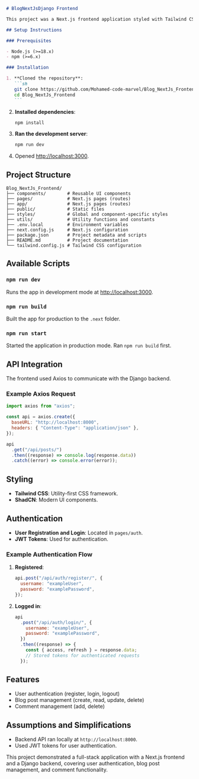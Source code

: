 ````markdown
# BlogNextJsDjango Frontend

This project was a Next.js frontend application styled with Tailwind CSS and ShadCN, communicating with a Django backend API at `http://localhost:8000`.

## Setup Instructions

### Prerequisites

- Node.js (>=18.x)
- npm (>=6.x)

### Installation

1. **Cloned the repository**:
   ```sh
   git clone https://github.com/Mohamed-code-marvel/Blog_NextJs_Frontend.git
   cd Blog_NextJs_Frontend
   ```
````

2. **Installed dependencies**:

   ```sh
   npm install
   ```

3. **Ran the development server**:

   ```sh
   npm run dev
   ```

4. Opened [http://localhost:3000](http://localhost:3000).

## Project Structure

```plaintext
Blog_NextJs_Frontend/
├── components/        # Reusable UI components
├── pages/             # Next.js pages (routes)
├── app/               # Next.js pages (routes)
├── public/            # Static files
├── styles/            # Global and component-specific styles
├── utils/             # Utility functions and constants
├── .env.local         # Environment variables
├── next.config.js     # Next.js configuration
├── package.json       # Project metadata and scripts
├── README.md          # Project documentation
└── tailwind.config.js # Tailwind CSS configuration
```

## Available Scripts

### `npm run dev`

Runs the app in development mode at [http://localhost:3000](http://localhost:3000).

### `npm run build`

Built the app for production to the `.next` folder.

### `npm run start`

Started the application in production mode. Ran `npm run build` first.

## API Integration

The frontend used Axios to communicate with the Django backend.

### Example Axios Request

```javascript
import axios from "axios";

const api = axios.create({
  baseURL: "http://localhost:8000",
  headers: { "Content-Type": "application/json" },
});

api
  .get("/api/posts/")
  .then((response) => console.log(response.data))
  .catch((error) => console.error(error));
```

## Styling

- **Tailwind CSS**: Utility-first CSS framework.
- **ShadCN**: Modern UI components.

## Authentication

- **User Registration and Login**: Located in `pages/auth`.
- **JWT Tokens**: Used for authentication.

### Example Authentication Flow

1. **Registered**:

   ```javascript
   api.post("/api/auth/register/", {
     username: "exampleUser",
     password: "examplePassword",
   });
   ```

2. **Logged in**:
   ```javascript
   api
     .post("/api/auth/login/", {
       username: "exampleUser",
       password: "examplePassword",
     })
     .then((response) => {
       const { access, refresh } = response.data;
       // Stored tokens for authenticated requests
     });
   ```

## Features

- User authentication (register, login, logout)
- Blog post management (create, read, update, delete)
- Comment management (add, delete)

## Assumptions and Simplifications

- Backend API ran locally at `http://localhost:8000`.
- Used JWT tokens for user authentication.

This project demonstrated a full-stack application with a Next.js frontend and a Django backend, covering user authentication, blog post management, and comment functionality.

```

```
